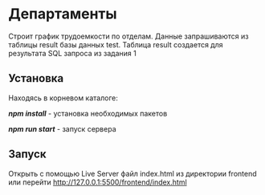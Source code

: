 # Департаменты
Строит график трудоемкости по отделам. Данные запрашиваются из таблицы result базы данных test. Таблица result создается для результата SQL запроса из задания 1

## Установка

Находясь в корневом каталоге:

***npm install***  - установка необходимых пакетов

***npm run start*** - запуск сервера

## Запуск

Открыть с помощью Live Server файл index.html из директории frontend или перейти http://127.0.0.1:5500/frontend/index.html